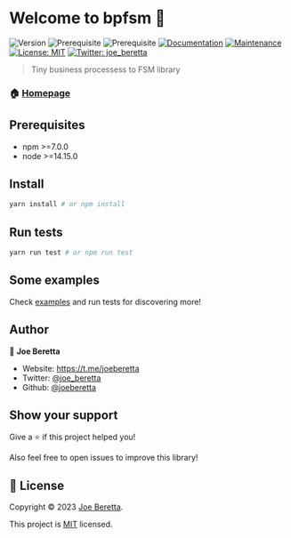 # Welcome to bpfsm 👋

![Version](https://img.shields.io/badge/version-1.0.0-blue.svg?cacheSeconds=2592000)
![Prerequisite](https://img.shields.io/badge/npm-%3E%3D7.0.0-blue.svg)
![Prerequisite](https://img.shields.io/badge/node-%3E%3D14.15.0-blue.svg)
[![Documentation](https://img.shields.io/badge/documentation-yes-brightgreen.svg)](https://github.com/joeberetta/bpfsm#readme)
[![Maintenance](https://img.shields.io/badge/Maintained%3F-yes-green.svg)](https://github.com/joeberetta/bpfsm/graphs/commit-activity)
[![License: MIT](https://img.shields.io/github/license/joeberetta/bpfsm)](https://github.com/joeberetta/bpfsm/blob/master/LICENSE)
[![Twitter: joe_beretta](https://img.shields.io/twitter/follow/joe_beretta.svg?style=social)](https://twitter.com/joe_beretta)

> Tiny business processess to FSM library

### 🏠 [Homepage](https://github.com/joeberetta/bpfsm)

## Prerequisites

-   npm >=7.0.0
-   node >=14.15.0

## Install

```sh
yarn install # or npm install
```

## Run tests

```sh
yarn run test # or npm run test
```

## Some examples

Check [examples](./examples/) and run tests for discovering more!

## Author

👤 **Joe Beretta**

-   Website: https://t.me/joeberetta
-   Twitter: [@joe_beretta](https://twitter.com/joe_beretta)
-   Github: [@joeberetta](https://github.com/joeberetta)

## Show your support

Give a ⭐️ if this project helped you!

Also feel free to open issues to improve this library!

## 📝 License

Copyright © 2023 [Joe Beretta](https://github.com/joeberetta).

This project is [MIT](https://github.com/joeberetta/bpfsm/blob/master/LICENSE) licensed.
